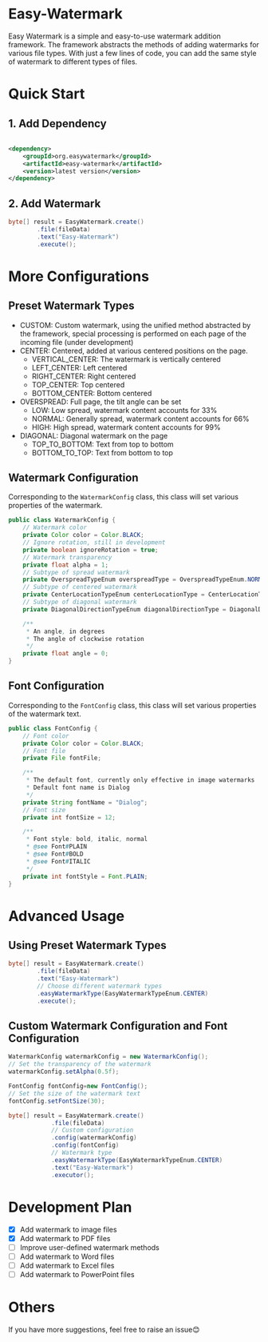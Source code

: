 # Easy-Watermark

Easy Watermark is a simple and easy-to-use watermark addition framework. The framework abstracts the methods of adding
watermarks for various file types. With just a few lines of code, you can add the same style of watermark to different
types of files.

# Quick Start

## 1. Add Dependency

```xml

<dependency>
    <groupId>org.easywatermark</groupId>
    <artifactId>easy-watermark</artifactId>
    <version>latest version</version>
</dependency>
```

## 2. Add Watermark

```java
byte[] result = EasyWatermark.create()
        .file(fileData)
        .text("Easy-Watermark")
        .execute();
```

# More Configurations

## Preset Watermark Types

- CUSTOM: Custom watermark, using the unified method abstracted by the framework, special processing is performed on
  each page of the incoming file (under development)
- CENTER: Centered, added at various centered positions on the page.
    - VERTICAL_CENTER: The watermark is vertically centered
    - LEFT_CENTER: Left centered
    - RIGHT_CENTER: Right centered
    - TOP_CENTER: Top centered
    - BOTTOM_CENTER: Bottom centered
- OVERSPREAD: Full page, the tilt angle can be set
    - LOW: Low spread, watermark content accounts for 33%
    - NORMAL: Generally spread, watermark content accounts for 66%
    - HIGH: High spread, watermark content accounts for 99%
- DIAGONAL: Diagonal watermark on the page
    - TOP_TO_BOTTOM: Text from top to bottom
    - BOTTOM_TO_TOP: Text from bottom to top

## Watermark Configuration

Corresponding to the `WatermarkConfig` class, this class will set various properties of the watermark.

```java
public class WatermarkConfig {
    // Watermark color
    private Color color = Color.BLACK;
    // Ignore rotation, still in development
    private boolean ignoreRotation = true;
    // Watermark transparency
    private float alpha = 1;
    // Subtype of spread watermark
    private OverspreadTypeEnum overspreadType = OverspreadTypeEnum.NORMAL;
    // Subtype of centered watermark
    private CenterLocationTypeEnum centerLocationType = CenterLocationTypeEnum.VERTICAL_CENTER;
    // Subtype of diagonal watermark
    private DiagonalDirectionTypeEnum diagonalDirectionType = DiagonalDirectionTypeEnum.TOP_TO_BOTTOM;

    /**
     * An angle, in degrees
     * The angle of clockwise rotation
     */
    private float angle = 0;
}
```

## Font Configuration

Corresponding to the `FontConfig` class, this class will set various properties of the watermark text.

```java
public class FontConfig {
    // Font color
    private Color color = Color.BLACK;
    // Font file
    private File fontFile;

    /**
     * The default font, currently only effective in image watermarks
     * Default font name is Dialog
     */
    private String fontName = "Dialog";
    // Font size
    private int fontSize = 12;

    /**
     * Font style: bold, italic, normal
     * @see Font#PLAIN
     * @see Font#BOLD
     * @see Font#ITALIC
     */
    private int fontStyle = Font.PLAIN;
}
```

# Advanced Usage

## Using Preset Watermark Types

```java
byte[] result = EasyWatermark.create()
        .file(fileData)
        .text("Easy-Watermark")
        // Choose different watermark types
        .easyWatermarkType(EasyWatermarkTypeEnum.CENTER)
        .execute();
```

## Custom Watermark Configuration and Font Configuration

```java
WatermarkConfig watermarkConfig = new WatermarkConfig();
// Set the transparency of the watermark
watermarkConfig.setAlpha(0.5f);

FontConfig fontConfig=new FontConfig();
// Set the size of the watermark text
fontConfig.setFontSize(30);

byte[] result = EasyWatermark.create()
            .file(fileData)
            // Custom configuration
            .config(watermarkConfig)
            .config(fontConfig)
            // Watermark type
            .easyWatermarkType(EasyWatermarkTypeEnum.CENTER)
            .text("Easy-Watermark")
            .executor();
```

# Development Plan

- [x] Add watermark to image files
- [x] Add watermark to PDF files
- [ ] Improve user-defined watermark methods
- [ ] Add watermark to Word files
- [ ] Add watermark to Excel files
- [ ] Add watermark to PowerPoint files

# Others

If you have more suggestions, feel free to raise an issue😊